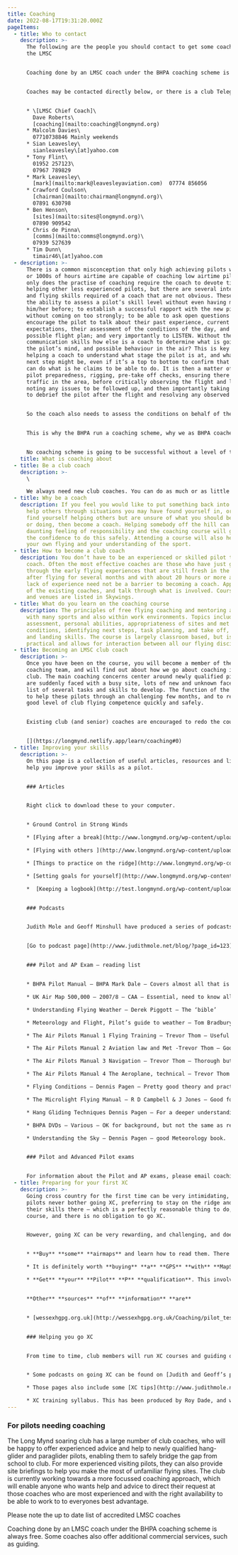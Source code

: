 ```yaml
---
title: Coaching
date: 2022-08-17T19:31:20.000Z
pageItems:
  - title: Who to contact
    description: >-
      T﻿he following are the people you should contact to get some coaching at
      the LMSC


      Coaching done by an LMSC coach under the BHPA coaching scheme is always free. Some coaches also offer additional commercial services, such as guiding. **This page is for guidance only. When you contact a coach listed below, it is important to confirm that they are current (paid up) BHPA members and that they are registered as a coach with the BHPA.**


      Coaches may be contacted directly below, or there is a club Telegram group for CP pilots to interact directly with LMSC club coaches – **Telegram Group: LMSC Coaching Group** (for pilots looking for coaching and site advice, must be minimum BHPA CP rated). To join the group, either ask someone to add you or email club \[at] longmynd.org asking to join.


      * \[LMSC Chief Coach]\
        Dave Roberts\
        [coaching](mailto:coaching@longmynd.org)
      * Malcolm Davies\
        07710738846 Mainly weekends
      * Sian Leavesley\
        sianleavesley\[at]yahoo.com
      * Tony Flint\
        01952 257123\
        07967 789829
      * Mark Leavesley\
        [mark](mailto:mark@leavesleyaviation.com)  07774 856056
      * Crawford Coulson\
        [chairman](mailto:chairman@longmynd.org)\
        07891 630798
      * Ben Henson\
        [sites](mailto:sites@longmynd.org)\
        07890 909542
      * Chris de Pinna\
        [comms](mailto:comms@longmynd.org)\
        07939 527639
      * Tim Dunn\
        timair46\[at]yahoo.com
  - description: >-
      There is a common misconception that only high achieving pilots with 100s
      or 1000s of hours airtime are capable of coaching low airtime pilots. Not
      only does the practise of coaching require the coach to devote time to
      helping other less experienced pilots, but there are several interpersonal
      and flying skills required of a coach that are not obvious. These include
      the ability to assess a pilot’s skill level without even having met
      him/her before; to establish a successful rapport with the new pilot
      without coming on too strongly; to be able to ask open questions and
      encourage the pilot to talk about their past experience, current level,
      expectations, their assessment of the conditions of the day, and their
      possible flight plan; and very importantly to LISTEN. Without these
      communication skills how else is a coach to determine what is going on in
      the pilot’s mind, and possible behaviour in the air? This is key to
      helping a coach to understand what stage the pilot is at, and what the
      next step might be, even if it’s a top to bottom to confirm that he/she
      can do what is he claims to be able to do. It is then a matter of checking
      pilot preparedness, rigging, pre-take off checks, ensuring there is not
      traffic in the area, before critically observing the flight and landing,
      noting any issues to be followed up, and then importantly taking the time
      to debrief the pilot after the flight and resolving any observed points.


      So the coach also needs to assess the conditions on behalf of the new pilot, identify whether this is a confirmation flight of previously claimed achievements or if the next task should be attempted, and ensuring that virtually all the flight plan comes from the pilot. More advanced coaching covers theory both on the hill and in the classroom (requiring effective presentation skills), and together with coaching ridge soaring in traffic and XC techniques, all benefit from the principles used for basic coaching. These assessment and communication skills are not readily found in daily life or everyday pilots on the hill, or necessarily in those who have consistently high competition records or 1000s of hours. Neither are they naturally acquired. But they are essential to ensuring the safety of our new pilots coming into our club or the sport, or indeed any sport.


      This is why the BHPA run a coaching scheme, why we as BHPA coaches are able to help people in their introduction to club flying safely, and why we are insured to the tune of £2million in the event of any unfortunate incident that may be attributed to a coach in a court decision. It means that the unfortunate pilot and family will receive adequate compensation, and that the acting coach in the last resort is not going to lose his/her house, family, car, etc, or the club to lose its assets!


      No coaching scheme is going to be successful without a level of trust between the new pilot and the coach, between coaches themselves, and between the club and the club coaching system. Our successful LMSC coaching scheme runs against the background of substantial achievements by our club coaches, both for theory and exams, but very importantly in the less publicised practical coaching on the hill.
    title: What is coaching about
  - title: Be a club coach
    description: >-
      \

      We always need new club coaches. You can do as much or as little as you want. If you’re interested in being a club coach, please contact coaching \[at] longmynd.org for further details.
  - title: Why be a coach
    description: If you feel you would like to put something back into the sport, to
      help others through situations you may have found yourself in, or if you
      find yourself helping others but are unsure of what you should be saying
      or doing, then become a coach. Helping somebody off the hill can create a
      daunting feeling of responsibility and the coaching course will give you
      the confidence to do this safely. Attending a course will also help with
      your own flying and your understanding of the sport.
  - title: How to become a club coach
    description: You don’t have to be an experienced or skilled pilot to be a good
      coach. Often the most effective coaches are those who have just gone
      through the early flying experiences that are still fresh in the mind. So
      after flying for several months and with about 20 hours or more airtime,
      lack of experience need not be a barrier to becoming a coach. Approach one
      of the existing coaches, and talk through what is involved. Course dates
      and venues are listed in Skywings.
  - title: What do you learn on the coaching course
    description: The principles of free flying coaching and mentoring are common
      with many sports and also within work environments. Topics include skills
      assessment, personal abilities, appropriateness of sites and met
      conditions, identifying next steps, task planning, and take off, flying
      and landing skills. The course is largely classroom based, but is
      practical and allows for interaction between all our flying disciplines.
  - title: Becoming an LMSC club coach
    description: >-
      Once you have been on the course, you will become a member of the LMSC
      coaching team, and will find out about how we go about coaching in the
      club. The main coaching concerns center around newly qualified pilots who
      are suddenly faced with a busy site, lots of new and unknown faces, and a
      list of several tasks and skills to develop. The function of the coach is
      to help these pilots through an challenging few months, and to reach a
      good level of club flying competence quickly and safely.


      Existing club (and senior) coaches are encouraged to redo the course at least once every five years to remain current as a club coach.


      [](https://longmynd.netlify.app/learn/coaching#0)
  - title: Improving your skills
    description: >-
      On this page is a collection of useful articles, resources and links to
      help you improve your skills as a pilot.


      ### Articles


      Right click to download these to your computer.


      * Ground Control in Strong Winds

      * [Flying after a break](http://www.longmynd.org/wp-content/uploads/2013/02/flying_after_break.doc)

      * [Flying with others ](http://www.longmynd.org/wp-content/uploads/2013/02/skills_flyingwithothers.pdf)

      * [Things to practice on the ridge](http://www.longmynd.org/wp-content/uploads/2013/02/skills_ridgesoaring.pdf)

      * [Setting goals for yourself](http://www.longmynd.org/wp-content/uploads/2013/02/skills_settinggoals.pdf)

      *  [Keeping a logbook](http://test.longmynd.org/wp-content/uploads/2013/02/skills_keepingalogbook.pdf)


      ### Podcasts


      Judith Mole and Geoff Minshull have produced a series of podcasts (audio files you can listen to online or on an MP3 player) on various topics, e.g. XC flying, what to do after you’ve got your CP, SIV, mental training, etc. View them here:


      [Go to podcast page](http://www.judithmole.net/blog/?page_id=123)


      ### Pilot and AP Exam – reading list


      * BHPA Pilot Manual – BHPA Mark Dale – Covers almost all that is needed to get through

      * UK Air Map 500,000 – 2007/8 – CAA – Essential, need to know all the aspects and meanings

      * Understanding Flying Weather – Derek Piggott – The ‘bible’

      * Meteorology and Flight, Pilot’s guide to weather – Tom Bradbury – Another bible

      * The Air Pilots Manual 1 Flying Training – Trevor Thom – Useful in parts for principles of flight

      * The Air Pilots Manual 2 Aviation law and Met -Trevor Thom – Good & readable on air law but get an up-to-date one, Met OK too

      * The Air Pilots Manual 3 Navigation – Trevor Thom – Thorough but others are better for what we do

      * The Air Pilots Manual 4 The Aeroplane, technical – Trevor Thom – Interesting background reading

      * Flying Conditions – Dennis Pagen – Pretty good theory and practical base – probably difficult to obtain now

      * The Microlight Flying Manual – R D Campbell & J Jones – Good for Air Law, Navigation, Met, Principles of Flight – probably difficult to obtain now

      * Hang Gliding Techniques Dennis Pagen – For a deeper understanding of HG flight theory & practise, cheap too

      * BHPA DVDs – Various – OK for background, but not the same as reading and LEARNING

      * Understanding the Sky – Dennis Pagen – good Meteorology book.


      ### Pilot and Advanced Pilot exams


      For information about the Pilot and AP exams, please email coaching@longmynd.org. Theory topics include Meteorology, Navigation, Flight theory & Instruments, air law, etc.
  - title: Preparing for your first XC
    description: >-
      Going cross country for the first time can be very intimidating, and many
      pilots never bother going XC, preferring to stay on the ridge and develop
      their skills there – which is a perfectly reasonable thing to do, of
      course, and there is no obligation to go XC.


      However, going XC can be very rewarding, and challenging, and does mean you need to perfect your skills like thermalling, landing out, etc. However, before you go XC, there are certain other things you need to do:


      * **Buy** **some** **airmaps** and learn how to read them. There is a lot of restricted airspace around our sites, and it is essential that pilots intending to go XC do not infringe that airspace. Landing in the middle of an RAF airfield is not a good idea!.

      * It is definitely worth **buying** **a** **GPS** **with** **MapSource**, i.e. a GPS on which you can load the airspace, so that you know exactly when you are approaching somewhere you should not be! This does not replace buying and understanding airmaps, but it does make navigation when you are flying a lot easier.

      * **Get** **your** **Pilot** **P** **qualification**. This involves study and an exam, covering airlaw, meteorology and principles of flight.  It’s very important to get this because, without it, you have no third party insurance when you go XC. Hopefully you will never need this – but each year, there are claims on it, and imagine the cost if, for example, you take out a power line (as has happened). Once you are ready to take the exam, contact [coaching](mailto:coaching@longmynd.org) and we will arrange a time and place for you to do it. You can also download a [list of tasks for the pilot rating](https://www.bhpa.co.uk/documents/members/index.php?doc=Pilot_Tasks.pdf) and the [Pilot exam syllabus](https://www.bhpa.co.uk/documents/members/index.php?doc=Pilot_Syllabus.pdf).


      **Other** **sources** **of** **information** **are**


      * [wessexhgpg.org.uk](http://wessexhgpg.org.uk/Coaching/pilot_test.html) – a good test with an on-line multiple choice exam, courtesy of the Wessex club


      ### Helping you go XC


      From time to time, club members will run XC courses and guiding on our sites. There are also various other sources of information:


      * Some podcasts on going XC can be found on [Judith and Geoff’s podcast pages](http://www.judithmole.net/blog/?page_id=123)

      * Those pages also include some [XC tips](http://www.judithmole.net/blog/?page_id=99)

      * XC training syllabus. This has been produced by Roy Dade, and was written by him to help him progress to flying XC – so new XC pilots please note, it’s not a qualification, it’s a series of guidelines and resources, which you might find useful. [Download it here](http://www.longmynd.org/wp-content/uploads/2013/02/CROSS-COUNTRY-SYLLABUS-version-5.doc).
---
```

### For pilots needing coaching

The Long Mynd soaring club has a large number of club coaches, who will be happy to offer experienced advice and help to newly qualified hang-glider and paraglider pilots, enabling them to safely bridge the gap from school to club. For more experienced visiting pilots, they can also provide site briefings to help you make the most of unfamiliar flying sites. The club is currently working towards a more focussed coaching approach, which will enable anyone who wants help and advice to direct their request at those coaches who are most experienced and with the right availability to be able to work to to everyones best advantage.

Please note the up to date list of accredited LMSC coaches 

Coaching done by an LMSC coach under the BHPA coaching scheme is always free. Some coaches also offer additional commercial services, such as guiding.